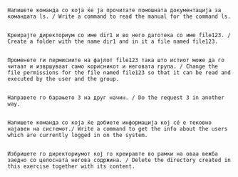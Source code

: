     Напишете команда со која ќе ја прочитате помошната документација за командата ls. / Write a command to read the manual for the command ls.


    Креирајте директориум со име dir1 и во него датотека со име file123. / Create a folder with the name dir1 and in it a file named file123.


    Променете ги пермисиите на фајлот file123 така што истиот може да го читаат и извршуваат само корисникот и неговата група. / Change the file permissions for the file named file123 so that it can be read and executed by the user and the group.


    Направете го барањето 3 на друг начин. / Do the request 3 in another way.


    Напишете команда со која ќе добиете информација кој сé е тековно најавен на системот./ Write a command to get the info about the users which are currently logged in on the system.


    Избришете го директориумот кој го креиравте во рамки на оваа вежба заедно со целосната негова содржина. / Delete the directory created in this exercise together with its content.